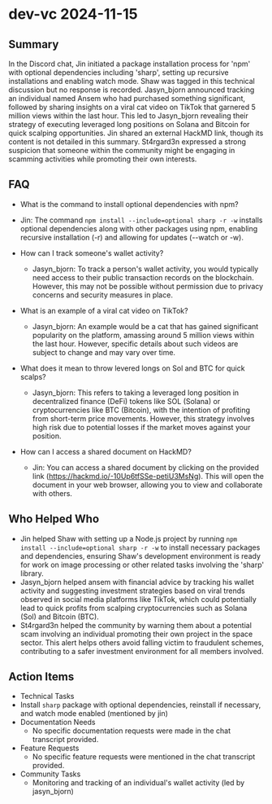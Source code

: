# dev-vc 2024-11-15

## Summary

In the Discord chat, Jin initiated a package installation process for 'npm' with optional dependencies including 'sharp', setting up recursive installations and enabling watch mode. Shaw was tagged in this technical discussion but no response is recorded. Jasyn_bjorn announced tracking an individual named Ansem who had purchased something significant, followed by sharing insights on a viral cat video on TikTok that garnered 5 million views within the last hour. This led to Jasyn_bjorn revealing their strategy of executing leveraged long positions on Solana and Bitcoin for quick scalping opportunities. Jin shared an external HackMD link, though its content is not detailed in this summary. St4rgard3n expressed a strong suspicion that someone within the community might be engaging in scamming activities while promoting their own interests.

## FAQ

- What is the command to install optional dependencies with npm?
- Jin: The command `npm install --include=optional sharp -r -w` installs optional dependencies along with other packages using npm, enabling recursive installation (-r) and allowing for updates (--watch or -w).

- How can I track someone's wallet activity?

    - Jasyn_bjorn: To track a person's wallet activity, you would typically need access to their public transaction records on the blockchain. However, this may not be possible without permission due to privacy concerns and security measures in place.

- What is an example of a viral cat video on TikTok?

    - Jasyn_bjorn: An example would be a cat that has gained significant popularity on the platform, amassing around 5 million views within the last hour. However, specific details about such videos are subject to change and may vary over time.

- What does it mean to throw levered longs on Sol and BTC for quick scalps?

    - Jasyn_bjorn: This refers to taking a leveraged long position in decentralized finance (DeFi) tokens like SOL (Solana) or cryptocurrencies like BTC (Bitcoin), with the intention of profiting from short-term price movements. However, this strategy involves high risk due to potential losses if the market moves against your position.

- How can I access a shared document on HackMD?
    - Jin: You can access a shared document by clicking on the provided link (https://hackmd.io/-10Up6tfSSe-petiU3MsNg). This will open the document in your web browser, allowing you to view and collaborate with others.

## Who Helped Who

- Jin helped Shaw with setting up a Node.js project by running `npm install --include=optional sharp -r -w` to install necessary packages and dependencies, ensuring Shaw's development environment is ready for work on image processing or other related tasks involving the 'sharp' library.
- Jasyn_bjorn helped ansem with financial advice by tracking his wallet activity and suggesting investment strategies based on viral trends observed in social media platforms like TikTok, which could potentially lead to quick profits from scalping cryptocurrencies such as Solana (Sol) and Bitcoin (BTC).
- St4rgard3n helped the community by warning them about a potential scam involving an individual promoting their own project in the space sector. This alert helps others avoid falling victim to fraudulent schemes, contributing to a safer investment environment for all members involved.

## Action Items

- Technical Tasks
- Install `sharp` package with optional dependencies, reinstall if necessary, and watch mode enabled (mentioned by jin)
- Documentation Needs
    - No specific documentation requests were made in the chat transcript provided.
- Feature Requests
    - No specific feature requests were mentioned in the chat transcript provided.
- Community Tasks
    - Monitoring and tracking of an individual's wallet activity (led by jasyn_bjorn)
